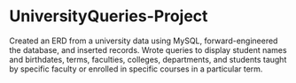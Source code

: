 # UniversityQueries-Project
Created an ERD from a university data using MySQL, forward-engineered the database, and inserted records. Wrote queries to display student names and birthdates, terms, faculties, colleges, departments, and students taught by specific faculty or enrolled in specific courses in a particular term. 
